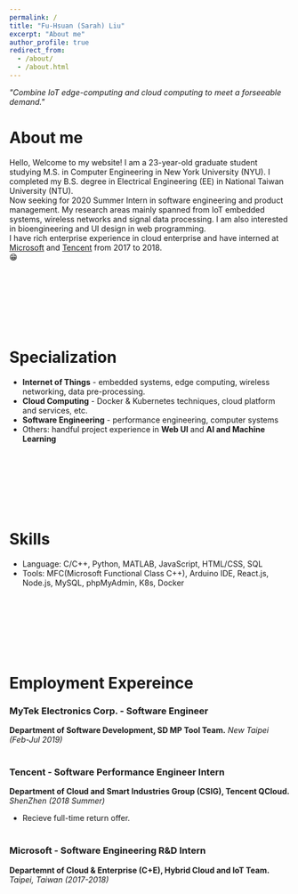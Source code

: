 ```yaml
---
permalink: /
title: "Fu-Hsuan (Sarah) Liu"
excerpt: "About me"
author_profile: true
redirect_from: 
  - /about/
  - /about.html
---
```


*"Combine IoT edge-computing and cloud computing to meet a forseeable demand."*

About me 
======
Hello, Welcome to my website! I am a 23-year-old graduate student studying M.S. in Computer Engineering in New York University (NYU). I completed my B.S. degree in Electrical Engineering (EE) in National Taiwan University (NTU). <br/> Now seeking for 2020 Summer Intern in software engineering and product management.
My research areas mainly spanned from IoT embedded systems, wireless networks and signal data processing. I am also interested in bioengineering and UI design in web programming. <br/>
I have rich enterprise experience in cloud enterprise and have interned at [Microsoft](https://www.microsoft.com/zh-tw/) and [Tencent](https://www.tencent.com/zh-cn/index.html) from 2017 to 2018. <br/>
:grin:

<br></br><br></br><br></br>


Specialization
======
* <b>Internet of Things</b> - embedded systems, edge computing, wireless networking, data pre-processing.
* <b>Cloud Computing</b> - Docker & Kubernetes techniques, cloud platform and services, etc.
* <b>Software Engineering</b> - performance engineering, computer systems
* Others: handful project experience in <b>Web UI</b> and <b>AI and Machine Learning</b>

<br></br><br></br><br></br>


Skills 
======
* Language: C/C++, Python, MATLAB, JavaScript, HTML/CSS, SQL 
* Tools: MFC(Microsoft Functional Class C++), Arduino IDE, React.js, Node.js, MySQL, phpMyAdmin, K8s, Docker 

<br></br><br></br><br></br>

Employment Expereince
======
### MyTek Electronics Corp. - Software Engineer
<b>Department of Software Development, SD MP Tool Team.</b> <i> New Taipei (Feb-Jul 2019)</i>
<br></br>

### Tencent - Software Performance Engineer Intern
<b>Department of Cloud and Smart Industries Group (CSIG), Tencent QCloud.</b> <i> ShenZhen (2018 Summer)</i>
* Recieve full-time return offer.
<br></br>

### Microsoft - Software Engineering R&D Intern
<b>Departemnt of Cloud & Enterprise (C+E), Hybrid Cloud and IoT Team.</b>  <i>Taipei, Taiwan (2017-2018)</i>
<br></br>
 

